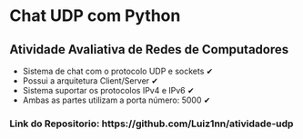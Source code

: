 <h1>Chat UDP com Python</h1>

## Atividade Avaliativa de Redes de Computadores

- Sistema de chat com o protocolo UDP e sockets ✔
- Possui a arquitetura Client/Server ✔
- Sistema suportar os protocolos IPv4 e IPv6 ✔
- Ambas as partes utilizam a porta número: 5000 ✔

<h3>Link do Repositorio: <a>https://github.com/Luiz1nn/atividade-udp</a></h3>
